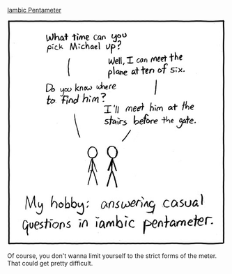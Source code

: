 [Iambic Pentameter](https://xkcd.com/79)

![Iambic Pentameter](./random_comic.png)

Of course, you don't wanna limit yourself to the strict forms of the meter.  That could get pretty difficult.

